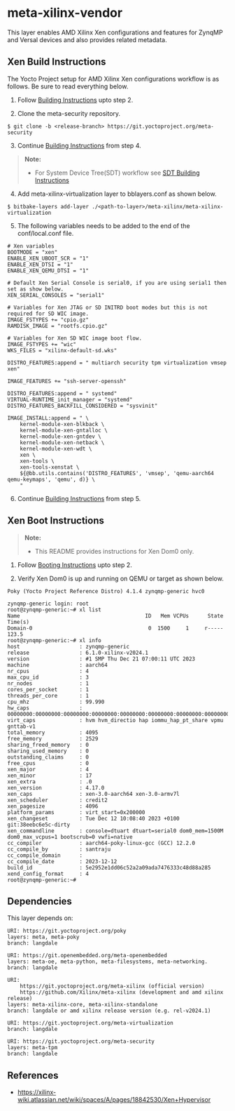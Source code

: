 # meta-xilinx-vendor

This layer enables AMD Xilinx Xen configurations and features for ZynqMP and
Versal devices and also provides related metadata.

## Xen Build Instructions

The Yocto Project setup for AMD Xilinx Xen configurations workflow is as follows.
Be sure to read everything below.

1. Follow [Building Instructions](../README.building.md) upto step 2.

2. Clone the meta-security repository.

```
$ git clone -b <release-branch> https://git.yoctoproject.org/meta-security
```

3. Continue [Building Instructions](../README.building.md) from step 4.

> **Note:**
> * For System Device Tree(SDT) workflow see [SDT Building Instructions](../meta-xilinx-standalone-experimental/README.md)

4. Add meta-xilinx-virtualization layer to bblayers.conf as shown below.

```
$ bitbake-layers add-layer ./<path-to-layer>/meta-xilinx/meta-xilinx-virtualization
```

5. The following variables needs to be added to the end of the conf/local.conf file.

```
# Xen variables
BOOTMODE = "xen"
ENABLE_XEN_UBOOT_SCR = "1"
ENABLE_XEN_DTSI = "1"
ENABLE_XEN_QEMU_DTSI = "1"

# Default Xen Serial Console is serial0, if you are using serial1 then set as show below.
XEN_SERIAL_CONSOLES = "serial1"

# Variables for Xen JTAG or SD INITRD boot modes but this is not required for SD WIC image.
IMAGE_FSTYPES += "cpio.gz"
RAMDISK_IMAGE = "rootfs.cpio.gz"

# Variables for Xen SD WIC image boot flow.
IMAGE_FSTYPES += "wic"
WKS_FILES = "xilinx-default-sd.wks"

DISTRO_FEATURES:append = " multiarch security tpm virtualization vmsep xen"

IMAGE_FEATURES += "ssh-server-openssh"

DISTRO_FEATURES:append = " systemd"
VIRTUAL-RUNTIME_init_manager = "systemd"
DISTRO_FEATURES_BACKFILL_CONSIDERED = "sysvinit"

IMAGE_INSTALL:append = " \
    kernel-module-xen-blkback \
    kernel-module-xen-gntalloc \
    kernel-module-xen-gntdev \
    kernel-module-xen-netback \
    kernel-module-xen-wdt \
    xen \
    xen-tools \
    xen-tools-xenstat \
    ${@bb.utils.contains('DISTRO_FEATURES', 'vmsep', 'qemu-aarch64 qemu-keymaps', 'qemu', d)} \
    "
```

6. Continue [Building Instructions](../README.building.md) from step 5.

## Xen Boot Instructions

> **Note:**
> * This README provides instructions for Xen Dom0 only.

1. Follow [Booting Instructions](../README.booting.md) upto step 2.

2. Verify Xen Dom0 is up and running on QEMU or target as shown below.

```
Poky (Yocto Project Reference Distro) 4.1.4 zynqmp-generic hvc0

zynqmp-generic login: root
root@zynqmp-generic:~# xl list
Name                                        ID   Mem VCPUs      State   Time(s)
Domain-0                                     0  1500     1     r-----     123.5
root@zynqmp-generic:~# xl info
host                   : zynqmp-generic
release                : 6.1.0-xilinx-v2024.1
version                : #1 SMP Thu Dec 21 07:00:11 UTC 2023
machine                : aarch64
nr_cpus                : 4
max_cpu_id             : 3
nr_nodes               : 1
cores_per_socket       : 1
threads_per_core       : 1
cpu_mhz                : 99.990
hw_caps                : 00000000:00000000:00000000:00000000:00000000:00000000:00000000:00000000
virt_caps              : hvm hvm_directio hap iommu_hap_pt_share vpmu gnttab-v1
total_memory           : 4095
free_memory            : 2529
sharing_freed_memory   : 0
sharing_used_memory    : 0
outstanding_claims     : 0
free_cpus              : 0
xen_major              : 4
xen_minor              : 17
xen_extra              : .0
xen_version            : 4.17.0
xen_caps               : xen-3.0-aarch64 xen-3.0-armv7l
xen_scheduler          : credit2
xen_pagesize           : 4096
platform_params        : virt_start=0x200000
xen_changeset          : Tue Dec 12 10:08:40 2023 +0100 git:38eebc6e5c-dirty
xen_commandline        : console=dtuart dtuart=serial0 dom0_mem=1500M dom0_max_vcpus=1 bootscrub=0 vwfi=native
cc_compiler            : aarch64-poky-linux-gcc (GCC) 12.2.0
cc_compile_by          : santraju
cc_compile_domain      :
cc_compile_date        : 2023-12-12
build_id               : 5e2952e1dd06c52a2a09ada7476333c48d88a285
xend_config_format     : 4
root@zynqmp-generic:~#
```

## Dependencies

This layer depends on:

	URI: https://git.yoctoproject.org/poky
	layers: meta, meta-poky
	branch: langdale

	URI: https://git.openembedded.org/meta-openembedded
	layers: meta-oe, meta-python, meta-filesystems, meta-networking.
	branch: langdale

	URI:
        https://git.yoctoproject.org/meta-xilinx (official version)
        https://github.com/Xilinx/meta-xilinx (development and amd xilinx release)
	layers: meta-xilinx-core, meta-xilinx-standalone
	branch: langdale or amd xilinx release version (e.g. rel-v2024.1)

	URI: https://git.yoctoproject.org/meta-virtualization
	branch: langdale

	URI: https://git.yoctoproject.org/meta-security
	layers: meta-tpm
	branch: langdale

## References

* https://xilinx-wiki.atlassian.net/wiki/spaces/A/pages/18842530/Xen+Hypervisor
